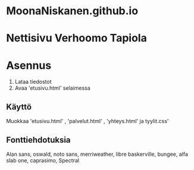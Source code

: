 # MoonaNiskanen.github.io
# Nettisivu Verhoomo Tapiola
# Asennus
1. Lataa tiedostot
2. Avaa 'etusivu.html' selaimessa

## Käyttö
Muokkaa 'etusivu.html' , 'palvelut.html' , 'yhteys.html' ja tyylit.css' 

## Fonttiehdotuksia
Alan sans, oswald, noto sans, merriweather, libre baskerville, bungee, alfa slab one, caprasimo, Spectral
